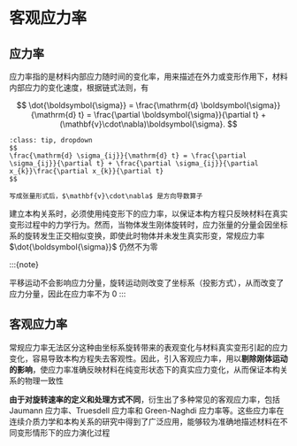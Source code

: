 # 客观应力率

## 应力率

应力率指的是材料内部应力随时间的变化率，用来描述在外力或变形作用下，材料内部应力的变化速度，根据链式法则，有

$$
\dot{\boldsymbol{\sigma}} = \frac{\mathrm{d} \boldsymbol{\sigma}}{\mathrm{d} t} = \frac{\partial \boldsymbol{\sigma}}{\partial t} + (\mathbf{v}\cdot\nabla)\boldsymbol{\sigma}.
$$

```{note}
:class: tip, dropdown
$$
\frac{\mathrm{d} \sigma_{ij}}{\mathrm{d} t} = \frac{\partial \sigma_{ij}}{\partial t} + \frac{\partial \sigma_{ij}}{\partial x_{k}}\frac{\partial x_{k}}{\partial t}
$$

写成张量形式后，$\mathbf{v}\cdot\nabla$ 是方向导数算子
```

建立本构关系时，必须使用纯变形下的应力率，以保证本构方程只反映材料在真实变形过程中的力学行为。然而，当物体发生刚体旋转时，应力张量的分量会因坐标系的旋转发生正交相似变换，即使此时物体并未发生真实形变，常规应力率 $\dot{\boldsymbol{\sigma}}$ 仍然不为零

:::{note}

平移运动不会影响应力分量，旋转运动则改变了坐标系（投影方式），从而改变了应力分量，因此在应力率不为 0
:::

## 客观应力率

常规应力率无法区分这种由坐标系旋转带来的表观变化与材料真实变形引起的应力变化，容易导致本构方程失去客观性。因此，引入客观应力率，用以**剔除刚体运动的影响**，使应力率准确反映材料在纯变形状态下的真实应力变化，从而保证本构关系的物理一致性

**由于对旋转速率的定义和处理方式不同**，衍生出了多种常见的客观应力率，包括 Jaumann 应力率、Truesdell 应力率和 Green-Naghdi 应力率等。这些应力率在连续介质力学和本构关系的研究中得到了广泛应用，能够较为准确地描述材料在不同变形情形下的应力演化过程

